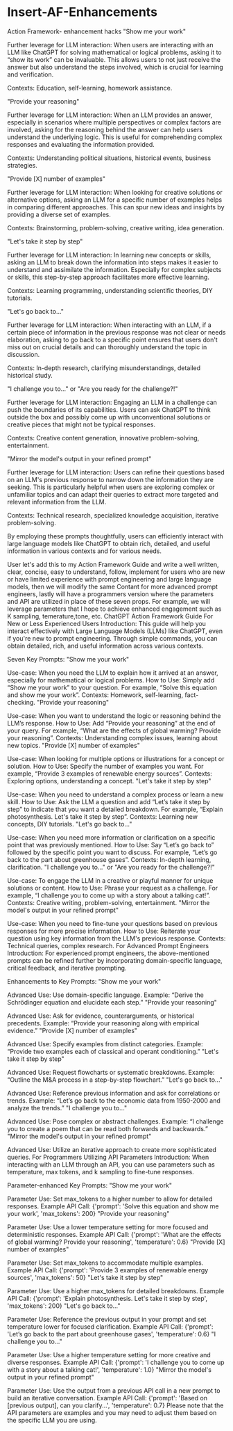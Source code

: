 # Insert-AF-Enhancements
 Action Framework- enhancement hacks
"Show me your work"

Further leverage for LLM interaction: When users are interacting with an LLM like ChatGPT for solving mathematical or logical problems, asking it to “show its work” can be invaluable. This allows users to not just receive the answer but also understand the steps involved, which is crucial for learning and verification.

Contexts: Education, self-learning, homework assistance.

"Provide your reasoning"

Further leverage for LLM interaction: When an LLM provides an answer, especially in scenarios where multiple perspectives or complex factors are involved, asking for the reasoning behind the answer can help users understand the underlying logic. This is useful for comprehending complex responses and evaluating the information provided.

Contexts: Understanding political situations, historical events, business strategies.

"Provide [X] number of examples"

Further leverage for LLM interaction: When looking for creative solutions or alternative options, asking an LLM for a specific number of examples helps in comparing different approaches. This can spur new ideas and insights by providing a diverse set of examples.

Contexts: Brainstorming, problem-solving, creative writing, idea generation.

"Let's take it step by step"

Further leverage for LLM interaction: In learning new concepts or skills, asking an LLM to break down the information into steps makes it easier to understand and assimilate the information. Especially for complex subjects or skills, this step-by-step approach facilitates more effective learning.

Contexts: Learning programming, understanding scientific theories, DIY tutorials.

"Let's go back to..."

Further leverage for LLM interaction: When interacting with an LLM, if a certain piece of information in the previous response was not clear or needs elaboration, asking to go back to a specific point ensures that users don't miss out on crucial details and can thoroughly understand the topic in discussion.

Contexts: In-depth research, clarifying misunderstandings, detailed historical study.

"I challenge you to..." or "Are you ready for the challenge?!"

Further leverage for LLM interaction: Engaging an LLM in a challenge can push the boundaries of its capabilities. Users can ask ChatGPT to think outside the box and possibly come up with unconventional solutions or creative pieces that might not be typical responses.

Contexts: Creative content generation, innovative problem-solving, entertainment.

"Mirror the model's output in your refined prompt"

Further leverage for LLM interaction: Users can refine their questions based on an LLM's previous response to narrow down the information they are seeking. This is particularly helpful when users are exploring complex or unfamiliar topics and can adapt their queries to extract more targeted and relevant information from the LLM.

Contexts: Technical research, specialized knowledge acquisition, iterative problem-solving.

By employing these prompts thoughtfully, users can efficiently interact with large language models like ChatGPT to obtain rich, detailed, and useful information in various contexts and for various needs.





User
let's add this to my Action Framework Guide and write a well written, clear, concise, easy to understand, follow, implement for users who are new or have limited experience with prompt engineering and large language models, then we will modify the same Contant for more advanced prompt engineers, lastly will have a programmers version where the parameters and API are utilized in place of these seven props. For example, we will leverage parameters that I hope to achieve enhanced engagement such as K sampling, temerature,tone, etc.
ChatGPT
Action Framework Guide
For New or Less Experienced Users
Introduction:
This guide will help you interact effectively with Large Language Models (LLMs) like ChatGPT, even if you're new to prompt engineering. Through simple commands, you can obtain detailed, rich, and useful information across various contexts.

Seven Key Prompts:
"Show me your work"

Use-case: When you need the LLM to explain how it arrived at an answer, especially for mathematical or logical problems.
How to Use: Simply add “Show me your work” to your question. For example, “Solve this equation and show me your work”.
Contexts: Homework, self-learning, fact-checking.
"Provide your reasoning"

Use-case: When you want to understand the logic or reasoning behind the LLM’s response.
How to Use: Add “Provide your reasoning” at the end of your query. For example, “What are the effects of global warming? Provide your reasoning”.
Contexts: Understanding complex issues, learning about new topics.
"Provide [X] number of examples"

Use-case: When looking for multiple options or illustrations for a concept or solution.
How to Use: Specify the number of examples you want. For example, “Provide 3 examples of renewable energy sources”.
Contexts: Exploring options, understanding a concept.
"Let's take it step by step"

Use-case: When you need to understand a complex process or learn a new skill.
How to Use: Ask the LLM a question and add “Let’s take it step by step” to indicate that you want a detailed breakdown. For example, “Explain photosynthesis. Let's take it step by step”.
Contexts: Learning new concepts, DIY tutorials.
"Let's go back to..."

Use-case: When you need more information or clarification on a specific point that was previously mentioned.
How to Use: Say “Let’s go back to” followed by the specific point you want to discuss. For example, “Let’s go back to the part about greenhouse gases”.
Contexts: In-depth learning, clarification.
"I challenge you to..." or "Are you ready for the challenge?!"

Use-case: To engage the LLM in a creative or playful manner for unique solutions or content.
How to Use: Phrase your request as a challenge. For example, “I challenge you to come up with a story about a talking cat!”.
Contexts: Creative writing, problem-solving, entertainment.
"Mirror the model's output in your refined prompt"

Use-case: When you need to fine-tune your questions based on previous responses for more precise information.
How to Use: Reiterate your question using key information from the LLM's previous response.
Contexts: Technical queries, complex research.
For Advanced Prompt Engineers
Introduction:
For experienced prompt engineers, the above-mentioned prompts can be refined further by incorporating domain-specific language, critical feedback, and iterative prompting.

Enhancements to Key Prompts:
"Show me your work"

Advanced Use: Use domain-specific language. Example: “Derive the Schrödinger equation and elucidate each step.”
"Provide your reasoning"

Advanced Use: Ask for evidence, counterarguments, or historical precedents. Example: “Provide your reasoning along with empirical evidence.”
"Provide [X] number of examples"

Advanced Use: Specify examples from distinct categories. Example: “Provide two examples each of classical and operant conditioning.”
"Let's take it step by step"

Advanced Use: Request flowcharts or systematic breakdowns. Example: “Outline the M&A process in a step-by-step flowchart.”
"Let's go back to..."

Advanced Use: Reference previous information and ask for correlations or trends. Example: “Let’s go back to the economic data from 1950-2000 and analyze the trends.”
"I challenge you to..."

Advanced Use: Pose complex or abstract challenges. Example: “I challenge you to create a poem that can be read both forwards and backwards.”
"Mirror the model's output in your refined prompt"

Advanced Use: Utilize an iterative approach to create more sophisticated queries.
For Programmers Utilizing API Parameters
Introduction:
When interacting with an LLM through an API, you can use parameters such as temperature, max tokens, and k sampling to fine-tune responses.

Parameter-enhanced Key Prompts:
"Show me your work"

Parameter Use: Set max_tokens to a higher number to allow for detailed responses.
Example API Call: {'prompt': 'Solve this equation and show me your work', 'max_tokens': 200}
"Provide your reasoning"

Parameter Use: Use a lower temperature setting for more focused and deterministic responses.
Example API Call: {'prompt': 'What are the effects of global warming? Provide your reasoning', 'temperature': 0.6}
"Provide [X] number of examples"

Parameter Use: Set max_tokens to accommodate multiple examples.
Example API Call: {'prompt': 'Provide 3 examples of renewable energy sources', 'max_tokens': 50}
"Let's take it step by step"

Parameter Use: Use a higher max_tokens for detailed breakdowns.
Example API Call: {'prompt': 'Explain photosynthesis. Let\'s take it step by step', 'max_tokens': 200}
"Let's go back to..."

Parameter Use: Reference the previous output in your prompt and set temperature lower for focused clarification.
Example API Call: {'prompt': 'Let’s go back to the part about greenhouse gases', 'temperature': 0.6}
"I challenge you to..."

Parameter Use: Use a higher temperature setting for more creative and diverse responses.
Example API Call: {'prompt': 'I challenge you to come up with a story about a talking cat!', 'temperature': 1.0}
"Mirror the model's output in your refined prompt"

Parameter Use: Use the output from a previous API call in a new prompt to build an iterative conversation.
Example API Call: {'prompt': 'Based on [previous output], can you clarify...', 'temperature': 0.7}
Please note that the API parameters are examples and you may need to adjust them based on the specific LLM you are using.
